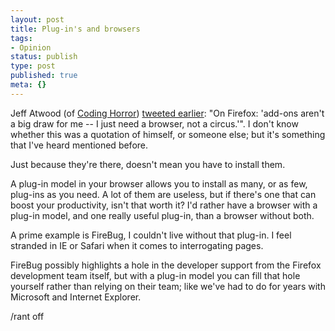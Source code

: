 ```yaml
---
layout: post
title: Plug-in's and browsers
tags:
- Opinion
status: publish
type: post
published: true
meta: {}
---
```

Jeff Atwood (of <a href="http://www.codinghorror.com">Coding Horror</a>) <a href="http://twitter.com/codinghorror/statuses/778279263">tweeted earlier</a>: "On Firefox: 'add-ons aren't a big draw for me -- I just need a browser, not a circus.'". I don't know whether this was a quotation of himself, or someone else; but it's something that I've heard mentioned before.

Just because they're there, doesn't mean you have to install them.

A plug-in model in your browser allows you to install as many, or as few, plug-ins as you need. A lot of them are useless, but if there's one that can boost your productivity, isn't that worth it? I'd rather have a browser with a plug-in model, and one really useful plug-in, than a browser without both.

A prime example is FireBug, I couldn't live without that plug-in. I feel stranded in IE or Safari when it comes to interrogating pages.

FireBug possibly highlights a hole in the developer support from the Firefox development team itself, but with a plug-in model you can fill that hole yourself rather than relying on their team; like we've had to do for years with Microsoft and Internet Explorer.

/rant off
